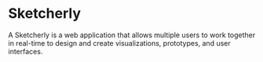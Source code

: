 # Sketcherly
A Sketcherly is a web application that allows multiple users to work together in real-time to design and create visualizations, prototypes, and user interfaces. 
